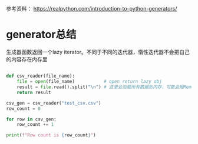 参考资料：
https://realpython.com/introduction-to-python-generators/

# generator总结

生成器函数返回一个lazy iterator。不同于不同的迭代器，惰性迭代器不会把自己的内容存在内存里

## 

```py
def csv_reader(file_name):
    file = open(file_name)           # open return lazy obj
    result = file.read().split("\n") # 这里会加载所有数据到内存，可能会报MemoryError
    return result

csv_gen = csv_reader("test_csv.csv")
row_count = 0

for row in csv_gen:
    row_count += 1

print(f"Row count is {row_count}")
```
